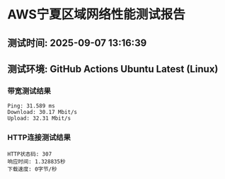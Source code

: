 # AWS宁夏区域网络性能测试报告
## 测试时间: 2025-09-07 13:16:39
## 测试环境: GitHub Actions Ubuntu Latest (Linux)

### 带宽测试结果
```
Ping: 31.589 ms
Download: 30.17 Mbit/s
Upload: 32.31 Mbit/s
```

### HTTP连接测试结果
```
HTTP状态码: 307
响应时间: 1.328835秒
下载速度: 0字节/秒
```


